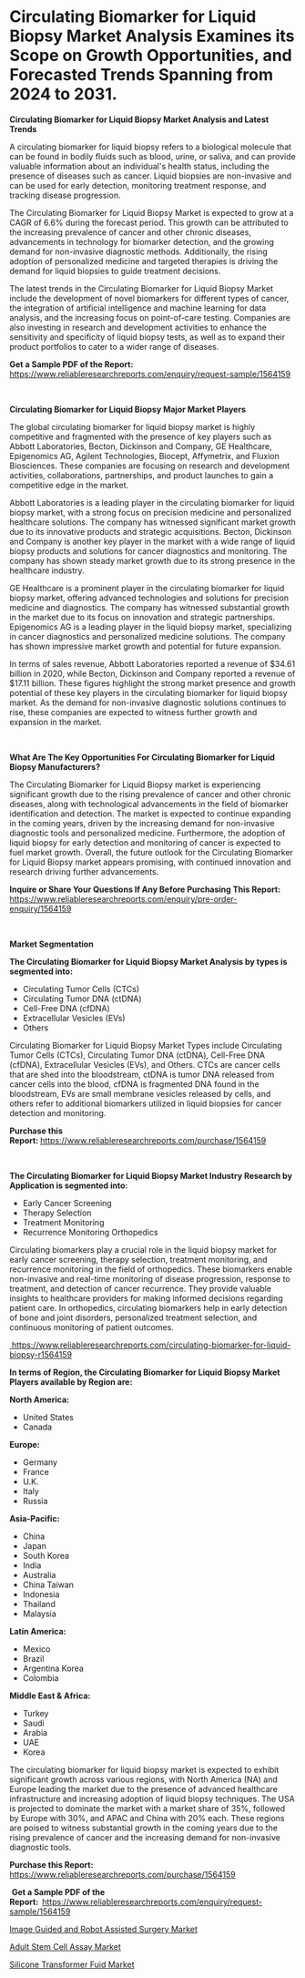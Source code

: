 <p><h1>Circulating Biomarker for Liquid Biopsy Market Analysis Examines its Scope on Growth Opportunities, and Forecasted Trends Spanning from 2024 to 2031.</h1></p><p><strong>Circulating Biomarker for Liquid Biopsy Market Analysis and Latest Trends</strong></p>
<p><p>A circulating biomarker for liquid biopsy refers to a biological molecule that can be found in bodily fluids such as blood, urine, or saliva, and can provide valuable information about an individual's health status, including the presence of diseases such as cancer. Liquid biopsies are non-invasive and can be used for early detection, monitoring treatment response, and tracking disease progression.</p><p>The Circulating Biomarker for Liquid Biopsy Market is expected to grow at a CAGR of 6.6% during the forecast period. This growth can be attributed to the increasing prevalence of cancer and other chronic diseases, advancements in technology for biomarker detection, and the growing demand for non-invasive diagnostic methods. Additionally, the rising adoption of personalized medicine and targeted therapies is driving the demand for liquid biopsies to guide treatment decisions.</p><p>The latest trends in the Circulating Biomarker for Liquid Biopsy Market include the development of novel biomarkers for different types of cancer, the integration of artificial intelligence and machine learning for data analysis, and the increasing focus on point-of-care testing. Companies are also investing in research and development activities to enhance the sensitivity and specificity of liquid biopsy tests, as well as to expand their product portfolios to cater to a wider range of diseases.</p></p>
<p><strong>Get a Sample PDF of the Report:&nbsp;</strong> <a href="https://www.reliableresearchreports.com/enquiry/request-sample/1564159">https://www.reliableresearchreports.com/enquiry/request-sample/1564159</a></p>
<p>&nbsp;</p>
<p><strong>Circulating Biomarker for Liquid Biopsy Major Market Players</strong></p>
<p><p>The global circulating biomarker for liquid biopsy market is highly competitive and fragmented with the presence of key players such as Abbott Laboratories, Becton, Dickinson and Company, GE Healthcare, Epigenomics AG, Agilent Technologies, Biocept, Affymetrix, and Fluxion Biosciences. These companies are focusing on research and development activities, collaborations, partnerships, and product launches to gain a competitive edge in the market.</p><p>Abbott Laboratories is a leading player in the circulating biomarker for liquid biopsy market, with a strong focus on precision medicine and personalized healthcare solutions. The company has witnessed significant market growth due to its innovative products and strategic acquisitions. Becton, Dickinson and Company is another key player in the market with a wide range of liquid biopsy products and solutions for cancer diagnostics and monitoring. The company has shown steady market growth due to its strong presence in the healthcare industry.</p><p>GE Healthcare is a prominent player in the circulating biomarker for liquid biopsy market, offering advanced technologies and solutions for precision medicine and diagnostics. The company has witnessed substantial growth in the market due to its focus on innovation and strategic partnerships. Epigenomics AG is a leading player in the liquid biopsy market, specializing in cancer diagnostics and personalized medicine solutions. The company has shown impressive market growth and potential for future expansion.</p><p>In terms of sales revenue, Abbott Laboratories reported a revenue of $34.61 billion in 2020, while Becton, Dickinson and Company reported a revenue of $17.11 billion. These figures highlight the strong market presence and growth potential of these key players in the circulating biomarker for liquid biopsy market. As the demand for non-invasive diagnostic solutions continues to rise, these companies are expected to witness further growth and expansion in the market.</p></p>
<p>&nbsp;</p>
<p><strong>What Are The Key Opportunities For Circulating Biomarker for Liquid Biopsy Manufacturers?</strong></p>
<p><p>The Circulating Biomarker for Liquid Biopsy market is experiencing significant growth due to the rising prevalence of cancer and other chronic diseases, along with technological advancements in the field of biomarker identification and detection. The market is expected to continue expanding in the coming years, driven by the increasing demand for non-invasive diagnostic tools and personalized medicine. Furthermore, the adoption of liquid biopsy for early detection and monitoring of cancer is expected to fuel market growth. Overall, the future outlook for the Circulating Biomarker for Liquid Biopsy market appears promising, with continued innovation and research driving further advancements.</p></p>
<p><strong>Inquire or Share Your Questions If Any Before Purchasing This Report:</strong> <a href="https://www.reliableresearchreports.com/enquiry/pre-order-enquiry/1564159">https://www.reliableresearchreports.com/enquiry/pre-order-enquiry/1564159</a></p>
<p>&nbsp;</p>
<p><strong>Market Segmentation</strong></p>
<p><strong>The Circulating Biomarker for Liquid Biopsy Market Analysis by types is segmented into:</strong></p>
<p><ul><li>Circulating Tumor Cells (CTCs)</li><li>Circulating Tumor DNA (ctDNA)</li><li>Cell-Free DNA (cfDNA)</li><li>Extracellular Vesicles (EVs)</li><li>Others</li></ul></p>
<p><p>Circulating Biomarker for Liquid Biopsy Market Types include Circulating Tumor Cells (CTCs), Circulating Tumor DNA (ctDNA), Cell-Free DNA (cfDNA), Extracellular Vesicles (EVs), and Others. CTCs are cancer cells that are shed into the bloodstream, ctDNA is tumor DNA released from cancer cells into the blood, cfDNA is fragmented DNA found in the bloodstream, EVs are small membrane vesicles released by cells, and others refer to additional biomarkers utilized in liquid biopsies for cancer detection and monitoring.</p></p>
<p><strong>Purchase this Report:&nbsp;</strong><a href="https://www.reliableresearchreports.com/purchase/1564159">https://www.reliableresearchreports.com/purchase/1564159</a></p>
<p>&nbsp;</p>
<p><strong>The Circulating Biomarker for Liquid Biopsy Market Industry Research by Application is segmented into:</strong></p>
<p><ul><li>Early Cancer Screening</li><li>Therapy Selection</li><li>Treatment Monitoring</li><li>Recurrence Monitoring Orthopedics</li></ul></p>
<p><p>Circulating biomarkers play a crucial role in the liquid biopsy market for early cancer screening, therapy selection, treatment monitoring, and recurrence monitoring in the field of orthopedics. These biomarkers enable non-invasive and real-time monitoring of disease progression, response to treatment, and detection of cancer recurrence. They provide valuable insights to healthcare providers for making informed decisions regarding patient care. In orthopedics, circulating biomarkers help in early detection of bone and joint disorders, personalized treatment selection, and continuous monitoring of patient outcomes.</p></p>
<p><a href="https://www.reliableresearchreports.com/circulating-biomarker-for-liquid-biopsy-r1564159">&nbsp;https://www.reliableresearchreports.com/circulating-biomarker-for-liquid-biopsy-r1564159</a></p>
<p><strong>In terms of Region, the Circulating Biomarker for Liquid Biopsy Market Players available by Region are:</strong></p>
<p>
    <p> <strong> North America: </strong>
        <ul>
            <li>United States</li>
            <li>Canada</li>
        </ul>
        </p> 
    <p> <strong> Europe: </strong>
        <ul>
            <li>Germany</li>
            <li>France</li>
            <li>U.K.</li>
            <li>Italy</li>
            <li>Russia</li>
        </ul>
        </p> 
    <p> <strong> Asia-Pacific: </strong>
        <ul>
            <li>China</li>
            <li>Japan</li>
            <li>South Korea</li>
            <li>India</li>
            <li>Australia</li>
            <li>China Taiwan</li>
            <li>Indonesia</li>
            <li>Thailand</li>
            <li>Malaysia</li>
        </ul>
        </p> 
    <p> <strong> Latin America: </strong>
        <ul>
            <li>Mexico</li>
            <li>Brazil</li>
            <li>Argentina Korea</li>
            <li>Colombia</li>
        </ul>
        </p> 
    <p> <strong> Middle East & Africa: </strong>
        <ul>
            <li>Turkey</li>
            <li>Saudi</li>
            <li>Arabia</li>
            <li>UAE</li>
            <li>Korea</li>
        </ul>
    </p>
    </p>
<p><p>The circulating biomarker for liquid biopsy market is expected to exhibit significant growth across various regions, with North America (NA) and Europe leading the market due to the presence of advanced healthcare infrastructure and increasing adoption of liquid biopsy techniques. The USA is projected to dominate the market with a market share of 35%, followed by Europe with 30%, and APAC and China with 20% each. These regions are poised to witness substantial growth in the coming years due to the rising prevalence of cancer and the increasing demand for non-invasive diagnostic tools.</p></p>
<p><strong>Purchase this Report: </strong><a href="https://www.reliableresearchreports.com/purchase/1564159">https://www.reliableresearchreports.com/purchase/1564159</a></p>
<p>&nbsp;<strong>Get a Sample PDF of the Report:&nbsp;&nbsp;</strong><a href="https://www.reliableresearchreports.com/enquiry/request-sample/1564159">https://www.reliableresearchreports.com/enquiry/request-sample/1564159</a></p>
<p><strong></strong></p>
<p><p><a href="https://github.com/mancsybtousav/Market-Research-Report-List-2/blob/main/image-guided-and-robot-assisted-surgery-market.md">Image Guided and Robot Assisted Surgery Market</a></p><p><a href="https://github.com/maudAbbott7/Market-Research-Report-List-1/blob/main/adult-stem-cell-assay-market.md">Adult Stem Cell Assay Market</a></p><p><a href="https://issuu.com/reportprime-2/docs/silicone-transformer-fuid-market-size-2030.pptx">Silicone Transformer Fuid Market</a></p></p>